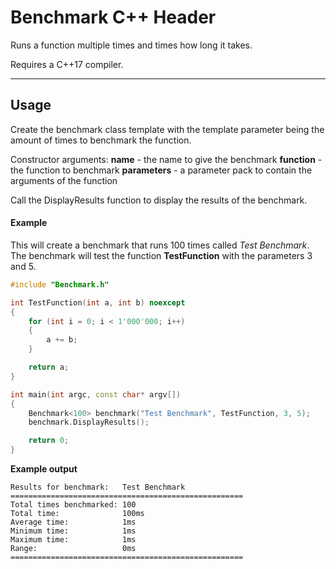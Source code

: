# Benchmark C++ Header
Runs a function multiple times and times how long it takes.

Requires a C++17 compiler.

---

## Usage
Create the benchmark class template with the template parameter being the amount of times to benchmark the function.

Constructor arguments:
**name** - the name to give the benchmark
**function** - the function to benchmark
**parameters** - a parameter pack to contain the arguments of the function

Call the DisplayResults function to display the results of the benchmark.

#### Example
This will create a benchmark that runs 100 times called *Test Benchmark*.
The benchmark will test the function **TestFunction** with the parameters 3 and 5.

```cpp
#include "Benchmark.h"

int TestFunction(int a, int b) noexcept
{
	for (int i = 0; i < 1'000'000; i++)
	{
		a += b;
	}

	return a;
}

int main(int argc, const char* argv[])
{
	Benchmark<100> benchmark("Test Benchmark", TestFunction, 3, 5);
	benchmark.DisplayResults();

	return 0;
}
```

**Example output**
```
Results for benchmark:   Test Benchmark
====================================================
Total times benchmarked: 100
Total time:              100ms
Average time:            1ms
Minimum time:            1ms
Maximum time:            1ms
Range:                   0ms
====================================================
```